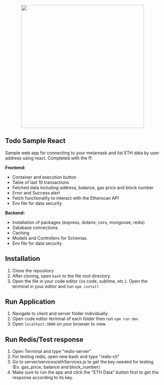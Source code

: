 <p align="center"><a href="https://laravel.com" target="_blank"><img src="https://th.bing.com/th/id/R.f81a6f373c244b1f70f4b7402b5ab372?rik=rbXh4ieLuKt%2bmA&riu=http%3a%2f%2flogos-download.com%2fwp-content%2fuploads%2f2016%2f09%2fReact_logo_logotype_emblem.png&ehk=QhGOkKcUKCU7FBQgHOajOiJqJBACUTD2Ni6LsfqzCEA%3d&risl=&pid=ImgRaw&r=0" width="400"></a></p>

## Todo Sample React

<p align="left">Sample web app for connecting to your metamask and list ETH data by user address using react. Completed with the ff:</p>
<b><p>Frontend:</p></b>
<ul>
    <li>Container and execution button</li>
    <li>Table of last 10 transactions</li>
    <li>Fetched data including address, balance, gas price and block number</li>
    <li>Error and Success alert</li>
    <li>Fetch functionality to interact with the Etherscan API </li>
    <li>Env file for data security</li>
</ul>

<b><p>Backend:</p></b>

<ul>
    <li>Installation of packages (express, dotenv, cors, mongoose, redis)</li>
    <li>Database connections</li>
    <li>Caching</li>
    <li>Models and Controllers for Schemas.</li>
    <li>Env file for data security</li>
</ul>

## Installation

1. Clone the repository
2. After cloning, open `bash` to the file root directory.
3. Open the file in your code editor (vs code, sublime, etc.). Open the terminal in your editor and run `npm install`

## Run Application

1. Navigate to client and server folder individually.
2. Open code editor terminal of each folder then run `npm run dev`
3. Open `localhost:3000` on your browser to view.

## Run Redis/Test response

1. Open Terminal and type "redis-server"
2. For testing redis, open new bash and type "redis-cli"
3. Go to server/services/ethServices.js to get the key needed for testing (Ex. gas_price, balance and block_number)
4. Make sure to run the app and click the "ETH Data" button first to get the response according to its key.

